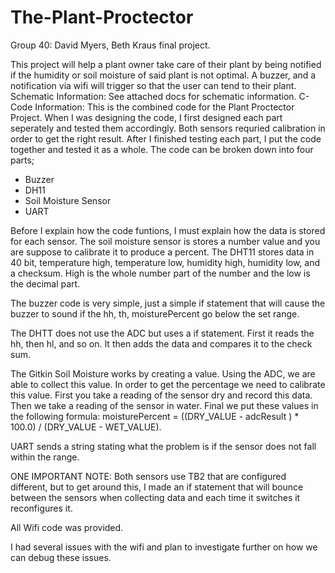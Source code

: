 # The-Plant-Proctector
Group 40: David Myers, Beth Kraus final project.

This project will help a plant owner take care of their plant by being notified if the humidity or soil moisture of said plant is not optimal. A buzzer, and a notification via wifi will trigger so that the user can tend to their plant.
Schematic Information:
See attached docs for schematic information. 
C-Code Information: 
This is the combined code for the Plant Proctector Project.  When I was designing the code, I first designed each part seperately and tested them accordingly. Both sensors requried calibration in order to get the right result.  After I finished testing each part, I put the code together and tested it as a whole. 
The code can be broken down into four parts;
- Buzzer
- DH11
- Soil Moisture Sensor
- UART

Before I explain how the code funtions, I must explain how the data is stored for each sensor.  The soil moisture sensor is stores a number value and you are suppose to calibrate it to produce a percent. The DHT11 stores data in 40 bit, temperature high, temperature low, humidity high, humidity low, and a checksum. High is the whole number part of the number and the low is the decimal part.

The buzzer code is very simple, just a simple if statement that will cause the buzzer to sound if the hh, th, moisturePercent go below the set range. 

The DHTT does not use the ADC but uses a if statement. First it reads the hh, then hl, and so on.  It then adds the data and compares it to the check sum.

The Gitkin Soil Moisture works by creating a value.  Using the ADC, we are able to collect this value. In order to get the percentage we need to calibrate this value. First you take a reading of the sensor dry and record this data.  Then we take a reading of the sensor in water.  Final we put these values in the following formula:  moisturePercent = ((DRY_VALUE - adcResult ) * 100.0) / (DRY_VALUE - WET_VALUE).

UART sends a string stating what the problem is if the sensor does not fall within the range.

ONE IMPORTANT NOTE: Both sensors use TB2 that are configured different, but to get around this, I made an if statement that will bounce between the sensors when collecting data and each time it switches it reconfigures it. 

All Wifi code was provided.

I had several issues with the wifi and plan to investigate further on how we can debug these issues. 
